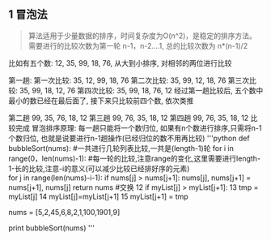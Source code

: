 ## 1 冒泡法
> 算法适用于少量数据的排序，时间复杂度为O(n^2)，是稳定的排序方法。
需要进行的比较次数为第一轮 n-1，n-2....1, 总的比较次数为 n*(n-1)/2

比如有五个数: 12, 35, 99, 18, 76, 从大到小排序, 对相邻的两位进行比较

第一趟:
第一次比较: 35, 12, 99, 18, 76
第二次比较: 35, 99, 12, 18, 76
第三次比较: 35, 99, 18, 12, 76
第四次比较: 35, 99, 18, 76, 12
经过第一趟比较后, 五个数中最小的数已经在最后面了, 接下来只比较前四个数, 依次类推

第二趟
99, 35, 76, 18, 12
第三趟
99, 76, 35, 18, 12
第四趟
99, 76, 35, 18, 12
比较完成
冒泡排序原理: 每一趟只能将一个数归位, 如果有n个数进行排序,只需将n-1个数归位, 也就是说要进行n-1趟操作(已经归位的数不用再比较)
'''python
def bubbleSort(nums):
 #一共进行几轮列表比较,一共是(length-1)轮
    for i in range(0，len(nums)-1):
 #每一轮的比较,注意range的变化,这里需要进行length-1-长的比较,注意-i的意义(可以减少比较已经排好序的元素)   
        for j in range(len(nums)-i-1):
            if nums[j] > nums[j+1]:
                nums[j], nums[j+1] = nums[j+1], nums[j]
    return nums
  #交换
12             if myList[j] > myList[j+1]:
13                 tmp = myList[j]
14                 myList[j]=myList[j+1]
15                 myList[j+1] = tmp

nums = [5,2,45,6,8,2,1,100,1901,9]

print bubbleSort(nums)
'''

